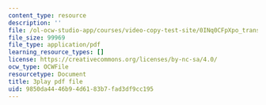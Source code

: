 ```yaml
---
content_type: resource
description: ''
file: /ol-ocw-studio-app/courses/video-copy-test-site/0INq0CFpXpo_transcript.pdf
file_size: 99969
file_type: application/pdf
learning_resource_types: []
license: https://creativecommons.org/licenses/by-nc-sa/4.0/
ocw_type: OCWFile
resourcetype: Document
title: 3play pdf file
uid: 9850da44-46b9-4d61-83b7-fad3df9cc195
---
```


